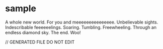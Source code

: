 sample
======

A whole new world.
For you and meeeeeeeeeeeeeee.
Unbelievable sights.
Indescribable feeeeeelings.
Soaring.  Tumbling.  Freewheeling.
Through an endless diamond sky.
The end.  Woo!

// GENERATED FILE DO NOT EDIT
